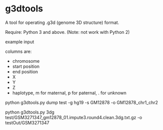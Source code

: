 # g3dtools

A tool for operating .g3d (genome 3D structure) format.

Require: Python 3 and above. (Note: not work with Python 2)

example input

columns are:
* chromosome
* start position
* end position
* X
* Y
* Z
* haplotype, m for maternal, p for paternal, . for unknown


python g3dtools.py dump test -g hg19 -s GM12878 -o GM12878_chr1_chr2


python g3dtools.py 3dg test/GSM3271347_gm12878_01.impute3.round4.clean.3dg.txt.gz -o testOut/GSM3271347

